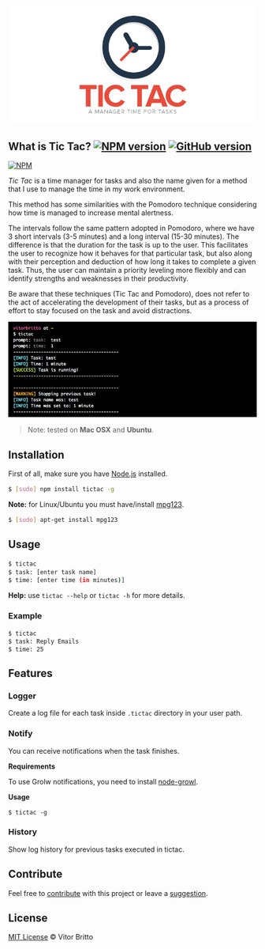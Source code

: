 ![Tic Tac Logo](src/tictac.jpg "Tic Tac")


## What is Tic Tac? [![NPM version](https://badge.fury.io/js/tictac.svg)](http://badge.fury.io/js/tictac) [![GitHub version](https://badge.fury.io/gh/vitorbritto%2Ftictac.svg)](http://badge.fury.io/gh/vitorbritto%2Ftictac)

[![NPM](https://nodei.co/npm/tictac.png?downloads=true)](https://nodei.co/npm/tictac/)

_Tic Tac_ is a time manager for tasks and also the name given for a method that I use to manage the time in my work environment.

This method has some similarities with the Pomodoro technique considering how time is managed to increase mental alertness.

The intervals follow the same pattern adopted in Pomodoro, where we have 3 short intervals (3-5 minutes) and a long interval (15-30 minutes). The difference is that the duration for the task is up to the user. This facilitates the user to recognize how it behaves for that particular task, but also along with their perception and deduction of how long it takes to complete a given task. Thus, the user can maintain a priority leveling more flexibly and can identify strengths and weaknesses in their productivity.

Be aware that these techniques (Tic Tac and Pomodoro), does not refer to the act of accelerating the development of their tasks, but as a process of effort to stay focused on the task and avoid distractions.

![Example](src/example.jpg "example")

> Note: tested on **Mac OSX** and **Ubuntu**.


## Installation

First of all, make sure you have [Node.js](http://nodejs.org/) installed.

```bash
$ [sudo] npm install tictac -g
```

**Note:** for Linux/Ubuntu you must have/install [mpg123](https://github.com/dominictarr/mpg123).

```bash
$ [sudo] apt-get install mpg123
```

## Usage

```bash
$ tictac
$ task: [enter task name]
$ time: [enter time (in minutes)]
```

**Help:** use `tictac --help` or `tictac -h` for more details.

### Example

```
$ tictac
$ task: Reply Emails
$ time: 25
```

## Features

### Logger
Create a log file for each task inside `.tictac` directory in your user path.

### Notify
You can receive notifications when the task finishes.

**Requirements**

To use Grolw notifications, you need to install [node-growl](https://github.com/visionmedia/node-growl#installation).

**Usage**

```
$ tictac -g
```

### History
Show log history for previous tasks executed in tictac.

## Contribute
Feel free to [contribute](https://github.com/vitorbritto/tictac/pulls) with this project or leave a [suggestion](https://github.com/vitorbritto/tictac/issues).


## License

[MIT License](http://vitorbritto.mit-license.org/) © Vitor Britto
